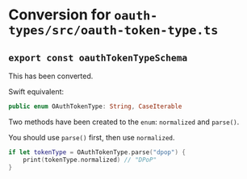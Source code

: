 # Conversion for `oauth-types/src/oauth-token-type.ts`

## `export const oauthTokenTypeSchema`

This has been converted.

Swift equivalent:

```swift
public enum OAuthTokenType: String, CaseIterable
```

Two methods have been created to the `enum`: `normalized` and `parse()`.

You should use `parse()` first, then use `normalized`.

```swift
if let tokenType = OAuthTokenType.parse("dpop") {
    print(tokenType.normalized) // "DPoP"
}
```
